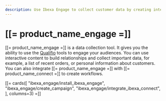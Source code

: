 ```yaml
---
description: Use Ibexa Engage to collect customer data by creating interactive content.
---
```


# [[= product_name_engage =]]

[[= product_name_engage =]] is a data collection tool.
It gives you the ability to use the [Qualifio](https://qualifio.com/) tools to engage your audiences. You can use interactive content to build relationships and collect important data, for example, a list of recent orders, or personal information about customers.
You can also integrate [[= product_name_engage =]] with [[= product_name_connect =]] to create workflows.

[[= cards([
    "ibexa_engage/install_ibexa_engage",
    "ibexa_engage/create_campaign",
    "ibexa_engage/integrate_ibexa_connect",
], columns=3) =]]
